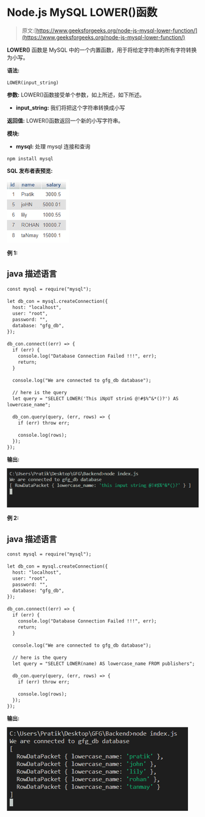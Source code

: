 # Node.js MySQL LOWER()函数

> 原文:[https://www.geeksforgeeks.org/node-js-mysql-lower-function/](https://www.geeksforgeeks.org/node-js-mysql-lower-function/)

**LOWER()** 函数是 MySQL 中的一个内置函数，用于将给定字符串的所有字符转换为小写。

**语法:**

```
LOWER(input_string)
```

**参数:** LOWER()函数接受单个参数，如上所述，如下所述。

*   **input_string:** 我们将把这个字符串转换成小写

**返回值:** LOWER()函数返回一个新的小写字符串。

**模块:**

*   **mysql:** 处理 mysql 连接和查询

```
npm install mysql
```

**SQL 发布者表预览:**

![Database table](img/862e0dc0654aee673b376e8190bacaa5.png)

**例 1:**

## java 描述语言

```
const mysql = require("mysql");

let db_con = mysql.createConnection({
  host: "localhost",
  user: "root",
  password: "",
  database: "gfg_db",
});

db_con.connect((err) => {
  if (err) {
    console.log("Database Connection Failed !!!", err);
    return;
  }

  console.log("We are connected to gfg_db database");

  // here is the query
  let query = "SELECT LOWER('This iNpUT strinG @!#$%^&*()?') AS lowercase_name";

  db_con.query(query, (err, rows) => {
    if (err) throw err;

    console.log(rows);
  });
});
```

**输出:**

![Node.js MySQL LOWER() Function 1](img/d0fa9b92e2ab062a9bbb7e84c565a6a8.png)

**例 2:**

## java 描述语言

```
const mysql = require("mysql");

let db_con = mysql.createConnection({
  host: "localhost",
  user: "root",
  password: "",
  database: "gfg_db",
});

db_con.connect((err) => {
  if (err) {
    console.log("Database Connection Failed !!!", err);
    return;
  }

  console.log("We are connected to gfg_db database");

  // here is the query
  let query = "SELECT LOWER(name) AS lowercase_name FROM publishers";

  db_con.query(query, (err, rows) => {
    if (err) throw err;

    console.log(rows);
  });
});
```

**输出:**

![Node.js MySQL LOWER() Function 2](img/b6b1c0468c666a0ab60bc1c04ad95bb1.png)
